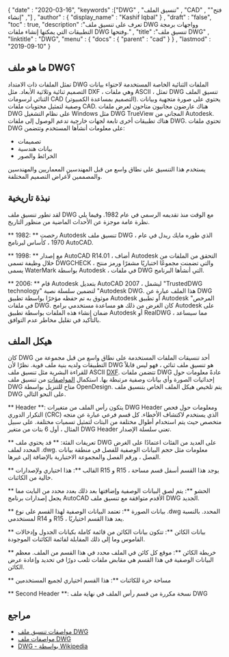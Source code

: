 {
  "date" : "2020-03-16",
  "keywords" :["DWG" , "تنسيق الملف" , "CAD" , "فتح" , "إنشاء"] ,
  "author" : {
    "display_name" : "Kashif Iqbal"
} ,
  "draft" : "false",
  "toc" : true,
  "description" :"تعرف على تنسيق ملف DWG وواجهات برمجة التطبيقات التي يمكنها إنشاء ملفات DWG وفتحها." ,
  "title" :"تنسيق ملف DWG" ,
  "linktitle" : "DWG",
  "menu" : {
    "docs" : {
      "parent" : "cad"
}
} ,
  "lastmod" : "2019-09-10"
}

## ما هو ملف DWG؟

تمثل الملفات ذات الامتداد DWG الملفات الثنائية الخاصة المستخدمة لاحتواء بيانات التصميم ثنائية وثلاثية الأبعاد. مثل DXF ، وهي ملفات ASCII ، تمثل DWG تنسيق الملف الثنائي لرسومات CAD (التصميم بمساعدة الكمبيوتر). يحتوي على صورة متجهية وبيانات وصفية لتمثيل محتويات ملفات CAD. هناك عارضون مجانيون متاحون لعرض ملفات DWG على نظام التشغيل Windows مثل DWG TrueView المجاني من Autodesk. هناك تطبيقات أخرى تابعة لجهات خارجية تدعم الوصول إلى ملفات DWG. تحتوي ملفات DWG على معلومات أنشأها المستخدم وتتضمن:

* تصميمات
* بيانات هندسية
* الخرائط والصور

يستخدم هذا التنسيق على نطاق واسع من قبل المهندسين المعماريين والمهندسين والمصممين لأغراض التصميم المختلفة.

## نبذة تاريخية ##

لقد تطور تنسيق ملف DWG مع الوقت منذ تقديمه الرسمي في عام 1982. وفيما يلي نظرة عامة موجزة عن الأحداث الماضية من منظور التاريخ.

** 1982: ** رخصت Autodesk تنسيق ملف DWG ، الذي طوره مايك ريدل في عام 1970 ، كأساس لبرنامج AutoCAD.

** 1998: ** مع إصدار AutoCAD R14.01 ، أضاف Autodesk التحقق من الملفات من خلال وظيفة تسمى DWGCHECK والتي تضمنت مجموعًا اختباريًا مشفرًا ورمز منتج ، يسمى WaterMark بواسطة Autodesk ، في ملفات DWG التي أنشأها البرنامج.

** 2006: ** قام Autodesk بتعديل AutoCAD 2007 ، ليشمل "TrustedDWG technology" لتضمين سلسلة نصية "Autodesk DWG. هذا الملف عبارة عن DWG موثوق به تم حفظه مؤخرًا بواسطة تطبيق Autodesk أو تطبيق Autodesk المرخص" في ملفات DWG. كان الغرض من ذلك هو مساعدة مستخدمي برامج Autodesk على ضمان إنشاء هذه الملفات بواسطة تطبيق Autodesk أو RealDWG ، مما سيساعد بالتأكيد في تقليل مخاطر عدم التوافق.

## هيكل الملف ##

كان DWG أحد تنسيقات الملفات المستخدمة على نطاق واسع من قبل مجموعة من التطبيقات ولديه بنية ملف قوية. نظرًا لأن DWG هو تنسيق ملف ثنائي ، فهو ليس قابلاً للقراءة البشرية مثل تنسيق ملف ASCII [DXF](/ar/cad/dxf/). تتضمن ملفات DWG عادةً معلومات حول إحداثيات الصورة وأي بيانات وصفية مرتبطة بها. استكمال [المواصفات](https://www.opendesign.com/files/guestdownloads/OpenDesign_Specification_for_.dwg_files.pdf) من تنسيق ملف DWG متاح للتنزيل بواسطة OpenDesign. يتم تلخيص هيكل الملف الخاص بتنسيق ملف DWG على النحو التالي.

** Header **: يتكون رأس الملف من متغيرات DWG Header ومعلومات حول فحص التكرار الدوري (CRC) الذي يستخدم لاكتشاف الأخطاء. كل قسم فرعي عبارة عن متجه متخصص حيث يتم استخدام أطوال مختلفة من البتات لتمثيل تسميات مختلفة. على سبيل المثال ، أول 6 بتات من متغير DWG Header تعني سلسلة الإصدار.

** تعريفات الفئة: ** قد يحتوي ملف DWG على العديد من الفئات اعتمادًا على الغرض المحدد لملف .dwg. معلومات مثل حجم البيانات الوصفية للفصل في منطقة بيانات الفصل ، ورقم الفصل والمجموعة الاختبارية بالإضافة إلى غيرها.

** القالب **: هذا اختياري ولإصدارات R15 و R15 ، يوجد هذا القسم أسفل قسم مساحة خالية من الكائنات.

** الحشو **: يتم لصق البيانات الوصفية وإضافتها بعد ذلك بعدد محدد من البايت مما يجعل إصدارات برنامج AutoCAD الأقدم متوافقة مع تنسيق ملف DWG الجديد.

** بيانات الصورة **: تعتمد البيانات الوصفية لهذا القسم على نوع .dwg المحدد. بالنسبة لمستخدمي R14 و R15 ، يعد هذا القسم اختياريًا.

** بيانات الكائن **: تتكون بيانات الكائن من قائمة كاملة بكيانات الجدول وإدخالات القاموس وما إلى ذلك المقابلة لقائمة الكائنات الموجودة.

** خريطة الكائن **: موقع كل كائن في الملف محدد في هذا القسم من الملف. معظم البيانات الوصفية في هذا القسم هي مقابض ملفات تلعب دورًا في تحديد وإعادة عرض الكائن.

** مساحة حرة للكائنات **: هذا القسم اختياري لجميع المستخدمين

** Second Header **: نسخة مكررة من قسم رأس الملف في نهاية ملف DWG

## مراجع ##

* [مواصفات تنسيق ملف DWG](https://www.opendesign.com/files/guestdownloads/OpenDesign_Specification_for_.dwg_files.pdf)
* [مواصفات ملف DWG](https://www.scan2cad.com/dwg/file-spec/)
* [DWG - بواسطة Wikipedia](https://en.wikipedia.org/wiki/.dwg)

